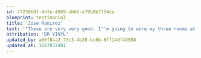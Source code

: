 ```yaml
---
id: 7725860f-4dfe-4069-ab6f-e79b0b7754ca
blueprint: testimonial
title: 'Jose Ramirez'
text: '"These are very very good. I''m going to wire my three rooms at Capfest with them."'
attribution: 'DR VINYL'
updated_by: a00f84a2-73c3-4b20-bc6b-8ff14df49968
updated_at: 1667837481
---
```

